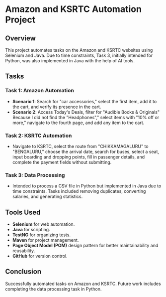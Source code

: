 # Amazon and KSRTC Automation Project

## Overview
This project automates tasks on the Amazon and KSRTC websites using Selenium and Java. Due to time constraints, Task 3, initially intended for Python, was also implemented in Java with the help of AI tools.

## Tasks

### Task 1: Amazon Automation
- **Scenario 1**: Search for "car accessories," select the first item, add it to the cart, and verify its presence in the cart.
- **Scenario 2**: Access Today's Deals, filter for "Audible Books & Originals" Because I did not find the "Headphones"," select items with "10% off or more," navigate to the fourth page, and add any item to the cart.

### Task 2: KSRTC Automation
- Navigate to KSRTC, select the route from "CHIKKAMAGALURU" to "BENGALURU," choose the arrival date, search for buses, select a seat, input boarding and dropping points, fill in passenger details, and complete the payment fields without submitting.

### Task 3: Data Processing
- Intended to process a CSV file in Python but implemented in Java due to time constraints. Tasks included removing duplicates, converting salaries, and generating statistics.

## Tools Used
- **Selenium** for web automation.
- **Java** for scripting.
- **TestNG** for organizing tests.
- **Maven** for project management.
- **Page Object Model (POM)** design pattern for better maintainability and reusability.
- **GitHub** for version control.

## Conclusion
Successfully automated tasks on Amazon and KSRTC. Future work includes completing the data processing task in Python.
